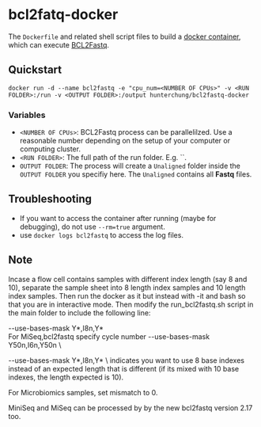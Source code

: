 # bcl2fatq-docker

The `Dockerfile` and related shell script files to build a [docker container](https://www.docker.com/),
which can execute [BCL2Fastq](http://support.illumina.com/content/dam/illumina-support/documents/documentation/software_documentation/bcl2fastq/bcl2fastq_letterbooklet_15038058brpmi.pdf).

## Quickstart
`docker run -d --name bcl2fastq -e "cpu_num=<NUMBER OF CPUs>" -v <RUN FOLDER>:/run -v <OUTPUT FOLDER>:/output hunterchung/bcl2fastq-docker`
### Variables
* `<NUMBER OF CPUs>`: BCL2Fastq process can be parallelilzed. Use a reasonable number depending
on the setup of your computer or computing cluster.
* `<RUN FOLDER>`: The full path of the run folder. E.g. ``.
* `OUTPUT FOLDER`: The process will create a `Unaligned` folder inside the `OUTPUT FOLDER` you specifiy here. The `Unaligned` contains all **Fastq** files.
## Troubleshooting
* If you want to access the container after running (maybe for debugging), do not use `--rm=true` argument.
* use `docker logs bcl2fastq` to access the log files.

## Note
Incase a flow cell contains samples with different index length (say 8 and 10), separate the sample sheet into 8 length index samples and 10 length index samples. Then run the docker as it but instead with -it and bash so that you are in interactive mode. Then modify the run_bcl2fastq.sh script in the main folder to include the following line:

--use-bases-mask Y*,I8n,Y* \
For MiSeq,bcl2fastq specify cycle number
--use-bases-mask Y50n,I6n,Y50n \

--use-bases-mask Y*,I8n,Y* \ indicates you want to use 8 base indexes instead of an expected length that is different (if its mixed with 10 base indexes, the length expected is 10). 

For Microbiomics samples, set mismatch to 0.

MiniSeq and MiSeq can be processed by by the new bcl2fastq version 2.17 too. 
